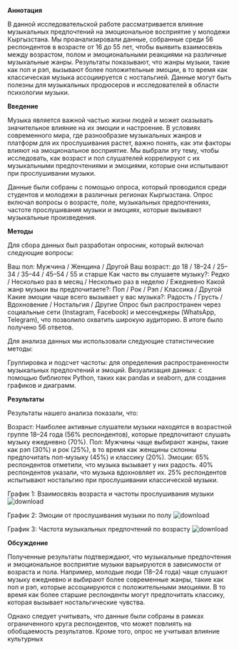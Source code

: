 **Аннотация**

В данной исследовательской работе рассматривается влияние музыкальных предпочтений на эмоциональное восприятие у молодежи Кыргызстана. Мы проанализировали данные, собранные среди 56 респондентов в возрасте от 16 до 55 лет, чтобы выявить взаимосвязь между возрастом, полом и эмоциональными реакциями на различные музыкальные жанры. Результаты показывают, что жанры музыки, такие как поп и рэп, вызывают более положительные эмоции, в то время как классическая музыка ассоциируется с ностальгией. Данные могут быть полезны для музыкальных продюсеров и исследователей в области психологии музыки.


**Введение**

Музыка является важной частью жизни людей и может оказывать значительное влияние на их эмоции и настроение. В условиях современного мира, где разнообразие музыкальных жанров и платформ для их прослушивания растет, важно понять, как эти факторы влияют на эмоциональное восприятие. Мы выбрали эту тему, чтобы исследовать, как возраст и пол слушателей коррелируют с их музыкальными предпочтениями и эмоциями, которые они испытывают при прослушивании музыки.

Данные были собраны с помощью опроса, который проводился среди студентов и молодежи в различных регионах Кыргызстана. Опрос включал вопросы о возрасте, поле, музыкальных предпочтениях, частоте прослушивания музыки и эмоциях, которые вызывают музыкальные произведения.


**Методы**

Для сбора данных был разработан опросник, который включал следующие вопросы:

Ваш пол: Мужчина / Женщина / Другой
Ваш возраст: до 18 / 18–24 / 25–34 / 35–44 / 45–54 / 55 и старше
Как часто вы слушаете музыку?: Редко / Несколько раз в месяц / Несколько раз в неделю / Ежедневно
Какой жанр музыки вы предпочитаете?: Поп / Рок / Рэп / Классика / Другой
Какие эмоции чаще всего вызывает у вас музыка?: Радость / Грусть / Вдохновение / Ностальгия / Другие
Опрос был распространен через социальные сети (Instagram, Facebook) и мессенджеры (WhatsApp, Telegram), что позволило охватить широкую аудиторию. В итоге было получено 56 ответов.

Для анализа данных мы использовали следующие статистические методы:

Группировка и подсчет частоты: для определения распространенности музыкальных предпочтений и эмоций.
Визуализация данных: с помощью библиотек Python, таких как pandas и seaborn, для создания графиков и диаграмм.


**Результаты**

Результаты нашего анализа показали, что:

Возраст: Наиболее активные слушатели музыки находятся в возрастной группе 18–24 года (56% респондентов), которые предпочитают слушать музыку ежедневно (70%).
Пол: Мужчины чаще выбирают жанры, такие как рэп (30%) и рок (25%), в то время как женщины склонны предпочитать поп-музыку (45%) и классику (20%).
Эмоции:
65% респондентов отметили, что музыка вызывает у них радость.
40% респондентов указали, что музыка вдохновляет их.
25% респондентов испытывают ностальгию при прослушивании классической музыки.


График 1: Взаимосвязь возраста и частоты прослушивания музыки
![download](https://github.com/user-attachments/assets/84f38d60-b505-4c58-85da-5a2e938dbc9e)

График 2: Эмоции от прослушивания музыки по полу
![download](https://github.com/user-attachments/assets/6e81f2e8-03bc-4ca6-bf7f-023956e502b2)

График 3: Частота музыкальных предпочтений по возрасту
![download](https://github.com/user-attachments/assets/158a01a8-c968-4c52-a686-7a617b21cbbe)

**Обсуждение**

Полученные результаты подтверждают, что музыкальные предпочтения и эмоциональное восприятие музыки варьируются в зависимости от возраста и пола. Например, молодые люди (18–24 года) чаще слушают музыку ежедневно и выбирают более современные жанры, такие как поп и рэп, которые ассоциируются с положительными эмоциями. В то время как более старшие респонденты могут предпочитать классику, которая вызывает ностальгические чувства.

Однако следует учитывать, что данные были собраны в рамках ограниченного круга респондентов, что может повлиять на обобщаемость результатов. Кроме того, опрос не учитывал влияние культурных
